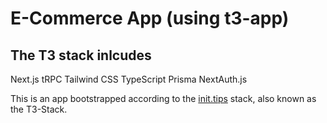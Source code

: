 # E-Commerce App (using t3-app)

## The T3 stack inlcudes 
Next.js
tRPC
Tailwind CSS
TypeScript
Prisma
NextAuth.js

This is an app bootstrapped according to the [init.tips](https://init.tips) stack, also known as the T3-Stack.
